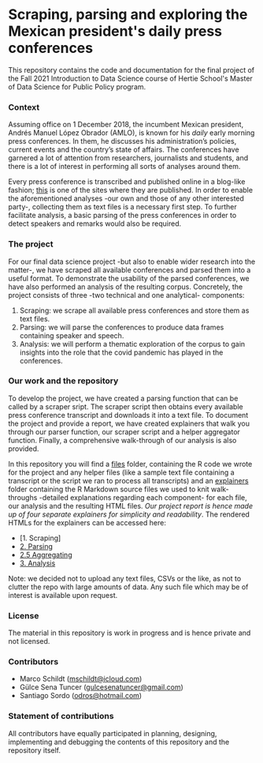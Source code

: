 # Scraping, parsing and exploring the Mexican president's daily press conferences


This repository contains the code and documentation for the final project of the Fall 2021 Introduction to Data Science course of Hertie School's Master of Data Science for Public Policy program.

### Context

Assuming office on 1 December 2018, the incumbent Mexican president, Andrés Manuel López Obrador (AMLO), is known for his _daily_ early morning press conferences. In them, he discusses his administration’s policies, current events and the country’s state of affairs. The conferences have garnered a lot of attention from researchers, journalists and students, and there is a lot of interest in performing all sorts of analyses around them.

Every press conference is transcribed and published online in a blog-like fashion; [this](https://lopezobrador.org.mx) is one of the sites where they are published. In order to enable the aforementioned analyses -our own and those of any other interested party-, collecting them as text files is a necessary first step. To further facilitate analysis, a basic parsing of the press conferences in order to detect speakers and remarks would also be required.

### The project

For our final data science project -but also to enable wider research into the matter-, we have scraped all available conferences and parsed them into a useful format. To demonstrate the usability of the parsed conferences, we have also performed an analysis of the resulting corpus. Concretely, the project consists of three -two technical and one analytical- components:

1.	Scraping: we  scrape all available press conferences and store them as text files.
2.	Parsing: we will parse the conferences to produce data frames containing speaker and speech.
3.	Analysis: we will perform a thematic exploration of the corpus to gain insights into the role that the covid pandemic has played in the conferences.

### Our work and the repository

To develop the project, we have created a parsing function that can be called by a scraper sript. The scraper script then obtains every available press conference transcript and downloads it into a text file. To document the project and provide a report, we have created  explainers that walk you through our parser function, our scraper script and a helper aggregator function. Finally, a comprehensive walk-through of our analysis is also provided.

In this repository you will find a [files](/files) folder, containing the R code we wrote for the project and any helper files (like a sample text file containing a transcript or the script we ran to process all transcripts) and an [explainers](/explainers) folder containing the R Markdown source files we used to knit walk-throughs -detailed explanations regarding each component- for each file, our analysis and the resulting HTML files. *Our project report is hence made up of four separate explainers for simplicity and readability*. The rendered HTMLs for the explainers can be accessed here:
- [1. Scraping]
- [2. Parsing](https://raw.githack.com/odros/amlo/main/explainers/parse.html)
- [2.5 Aggregating](https://raw.githack.com/odros/amlo/main/explainers/aggregate.html)
- [3. Analysis](https://raw.githack.com/odros/amlo/main/explainers/analysis.html)

Note: we decided not to upload any text files, CSVs or the like, as not to clutter the repo with large amounts of data. Any such file which may be of interest is available upon request.

### License
The material in this repository is work in progress and is hence private and not licensed.

### Contributors
- Marco Schildt (mschildt@icloud.com)
- Gülce Sena Tuncer (gulcesenatuncer@gmail.com)
- Santiago Sordo (odros@hotmail.com)

### Statement of contributions
All contributors have equally participated in planning, designing, implementing and debugging the contents of this repository and the repository itself.
